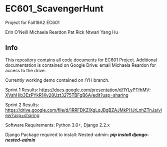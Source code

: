 # EC601_ScavengerHunt
Project for Fall19A2 EC601 

Erin O'Neill
Michaela Reardon
Pat Rick Ntwari
Yang Hu

## Info

This repository contains all code documents for EC601 Project.  Additional documentation is contained on Google Drive: email Michaela Reardon for access to the drive.  

Currently working demo contained on /YH branch.  

Sprint 1 Results: https://docs.google.com/presentation/d/1YLyPTfhMV-XVshHib3EzPYkR1Kv28Uzt3275TBFgB6A/edit?usp=sharing 

Sprint 2 Results: https://drive.google.com/file/d/1RRFDKZlXgLqJBgBZAJMkPHJrLnhZTnJa/view?usp=sharing

Software Requirements: Python 3.0+, Django 2.2.x

Django Package required to install:
    Nested-admin:
        ***pip install django-nested-admin***
